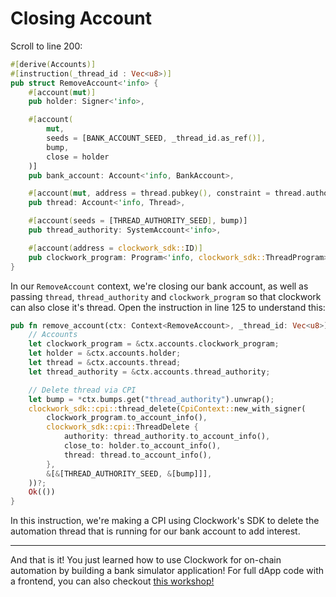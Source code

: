 # Closing Account

Scroll to line 200:

```rs
#[derive(Accounts)]
#[instruction(_thread_id : Vec<u8>)]
pub struct RemoveAccount<'info> {
    #[account(mut)]
    pub holder: Signer<'info>,

    #[account(
        mut,
        seeds = [BANK_ACCOUNT_SEED, _thread_id.as_ref()],
        bump,
        close = holder
    )]
    pub bank_account: Account<'info, BankAccount>,

    #[account(mut, address = thread.pubkey(), constraint = thread.authority.eq(&thread_authority.key()))]
    pub thread: Account<'info, Thread>,

    #[account(seeds = [THREAD_AUTHORITY_SEED], bump)]
    pub thread_authority: SystemAccount<'info>,

    #[account(address = clockwork_sdk::ID)]
    pub clockwork_program: Program<'info, clockwork_sdk::ThreadProgram>,
}
```

In our `RemoveAccount` context, we're closing our bank account, as well as passing `thread`, `thread_authority` and `clockwork_program` so that clockwork can also close it's thread. Open the instruction in line 125 to understand this:

```rs
pub fn remove_account(ctx: Context<RemoveAccount>, _thread_id: Vec<u8>) -> Result<()> {
    // Accounts
    let clockwork_program = &ctx.accounts.clockwork_program;
    let holder = &ctx.accounts.holder;
    let thread = &ctx.accounts.thread;
    let thread_authority = &ctx.accounts.thread_authority;

    // Delete thread via CPI
    let bump = *ctx.bumps.get("thread_authority").unwrap();
    clockwork_sdk::cpi::thread_delete(CpiContext::new_with_signer(
        clockwork_program.to_account_info(),
        clockwork_sdk::cpi::ThreadDelete {
            authority: thread_authority.to_account_info(),
            close_to: holder.to_account_info(),
            thread: thread.to_account_info(),
        },
        &[&[THREAD_AUTHORITY_SEED, &[bump]]],
    ))?;
    Ok(())
}
```

In this instruction, we're making a CPI using Clockwork's SDK to delete the automation thread that is running for our bank account to add interest.

---

And that is it! You just learned how to use Clockwork for on-chain automation by building a bank simulator application!
For full dApp code with a frontend, you can also checkout [this workshop!](https://github.com/GitBolt/solana-bank-workshop)
